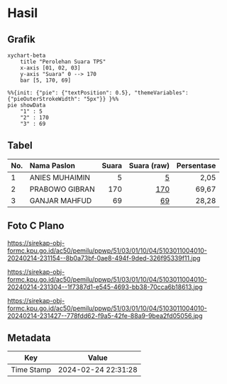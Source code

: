 # Hasil

## Grafik

```mermaid
xychart-beta
    title "Perolehan Suara TPS"
    x-axis [01, 02, 03]
    y-axis "Suara" 0 --> 170
    bar [5, 170, 69]
```

```mermaid
%%{init: {"pie": {"textPosition": 0.5}, "themeVariables": {"pieOuterStrokeWidth": "5px"}} }%%
pie showData
    "1" : 5
    "2" : 170
    "3" : 69
```

## Tabel

| No. | Nama Paslon    | Suara | Suara (raw) | Persentase |
|:--- |:-------------- | -----:| -----------:| ----------:|
| 1   | ANIES MUHAIMIN | 5     | [5][p-1]    | 2,05       |
| 2   | PRABOWO GIBRAN | 170   | [170][p-2]  | 69,67      |
| 3   | GANJAR MAHFUD  | 69    | [69][p-3]   | 28,28      |


[p-1]: https://github.com/gigit-pemilu/pemilu-2024-51-bali/blob/main/pilpres/hitung-suara/sub/51-bali/sub/03-badung/sub/01-kuta/sub/1004-legian/sub/010-tps/sub/paslon-1.txt
[p-2]: https://github.com/gigit-pemilu/pemilu-2024-51-bali/blob/main/pilpres/hitung-suara/sub/51-bali/sub/03-badung/sub/01-kuta/sub/1004-legian/sub/010-tps/sub/paslon-2.txt
[p-3]: https://github.com/gigit-pemilu/pemilu-2024-51-bali/blob/main/pilpres/hitung-suara/sub/51-bali/sub/03-badung/sub/01-kuta/sub/1004-legian/sub/010-tps/sub/paslon-3.txt

## Foto C Plano

https://sirekap-obj-formc.kpu.go.id/ac50/pemilu/ppwp/51/03/01/10/04/5103011004010-20240214-231154--8b0a73bf-0ae8-494f-9ded-326f95339f11.jpg

https://sirekap-obj-formc.kpu.go.id/ac50/pemilu/ppwp/51/03/01/10/04/5103011004010-20240214-231304--1f7387d1-e545-4693-bb38-70cca6b18613.jpg

https://sirekap-obj-formc.kpu.go.id/ac50/pemilu/ppwp/51/03/01/10/04/5103011004010-20240214-231427--778fdd62-f9a5-42fe-88a9-9bea2fd05056.jpg


## Metadata

| Key        | Value               |
| ---------- | ------------------- |
| Time Stamp | 2024-02-24 22:31:28 |



